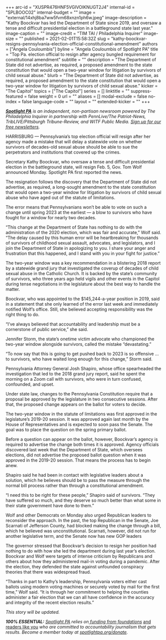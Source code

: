 +++
arc-id = "XUSPR476HNF5VGIVOIKNUGT2J4"
internal-id = "SPLBOOC02"
internal-budget = ""
image = "external/14xhj8ba7ww5fvm68xnzn1ph6w.jpeg"
image-description = "Kathy Boockvar has led the Department of State since 2019, and oversaw a tense and difficult presidential election in a battleground state last year."
image-caption = ""
image-credit = "TIM TAI / Philadelphia Inquirer"
image-size = ""
published = 2021-02-01T15:58:32Z
slug = "kathy-boockvar-resigns-pennsylvania-election-official-constitutional-amendment"
authors = ["Angela Couloumbis"]
byline = "Angela Couloumbis of Spotlight PA"
title = "Top Pa. election official to resign after agency bungled requirement for constitutional amendment"
subtitle = ""
description = "The Department of State did not advertise, as required, a proposed amendment to the state constitution that would open a two-year window for litigation by survivors of child sexual abuse."
blurb = "The Department of State did not advertise, as required, a proposed amendment to the state constitution that would open a two-year window for litigation by survivors of child sexual abuse."
kicker = "The Capitol"
topics = ["The Capitol"]
series = []
linktitle = ""
suppress-featured = false
weight = 0
url = ""
aliases = []
modal-exclude = false
no-index = false
language-code = ""
layout = ""
extended-kicker = ""
+++

<a href="https://lesspage.com/"><i><b>Spotlight PA</b></i></a><i> is an independent, non-partisan newsroom powered by The Philadelphia Inquirer in partnership with PennLive/The Patriot-News, TribLIVE/Pittsburgh Tribune-Review, and WITF Public Media. </i><a href="https://lesspage.com/newsletters"><i>Sign up for our free newsletters</i></a><i>.</i>

HARRISBURG — Pennsylvania’s top election official will resign after her agency made a mistake that will delay a statewide vote on whether survivors of decades-old sexual abuse should be able to sue the perpetrators and institutions that covered up the crimes.

Secretary Kathy Boockvar, who oversaw a tense and difficult presidential election in the battleground state, will resign Feb. 5, Gov. Tom Wolf announced Monday. Spotlight PA first reported the news.

The resignation follows the discovery that the Department of State did not advertise, as required, a long-sought amendment to the state constitution that would open a two-year window for litigation by survivors of child sexual abuse who have aged out of the statute of limitations.

The error means that Pennsylvanians won’t be able to vote on such a change until spring 2023 at the earliest — a blow to survivors who have fought for a window for nearly two decades.

“This change at the Department of State has nothing to do with the administration of the 2020 election, which was fair and accurate,” Wolf said. “The delay caused by this human error will be heartbreaking for thousands of survivors of childhood sexual assault, advocates, and legislators, and I join the Department of State in apologizing to you. I share your anger and frustration that this happened, and I stand with you in your fight for justice.”

<script src="https://lesspage.com/embed.js" async></script><div data-spl-embed-version="1" data-spl-src="https://lesspage.com/embeds/newsletter/"></div>

The two-year window was a key recommendation in a blistering 2018 report by a statewide grand jury that investigated the coverup of decades of child sexual abuse in the Catholic Church. It is backed by the state’s community of survivors, who three years ago held vigils and other events in the Capitol during tense negotiations in the legislature about the best way to handle the matter.

Boockvar, who was appointed to the $145,244-a-year position in 2019, said in a statement that she only learned of the error last week and immediately notified Wolf’s office. Still, she believed accepting responsibility was the right thing to do.

“I’ve always believed that accountability and leadership must be a cornerstone of public service,” she said.

Jennifer Storm, the state’s onetime victim advocate who championed the two-year window alongside survivors, called the mistake “devastating.”

“To now say that this is going to get pushed back to 2023 is so offensive ... to survivors, who have waited long enough for this change,” Storm said.

Pennsylvania Attorney General Josh Shapiro, whose office spearheaded the investigation that led to the 2018 grand jury report, said he spent the morning on a Zoom call with survivors, who were in turn confused, confounded, and upset.

Under state law, changes to the Pennsylvania Constitution require that a proposal be approved by the legislature in two consecutive sessions. After that, the proposed change appears on the ballot for voters to decide.

The two-year window in the statute of limitations was first approved in the legislature’s 2019-20 session. It was approved again last month by the House of Representatives and is expected to soon pass the Senate. The goal was to place the question on the spring primary ballot.

Before a question can appear on the ballot, however, Boockvar’s agency is required to advertise the change both times it is approved. Agency officials discovered last week that the Department of State, which oversees elections, did not advertise the proposed ballot question when it was approved in the 2019-20 session. That means the process has to begin anew.

<script src="https://lesspage.com/embed.js" async></script><div data-spl-embed-version="1" data-spl-src="https://lesspage.com/embeds/donate/?teaser_text=Spotlight%20PA%20provides%20essential%2C%20public-service%20journalism%20thanks%20to%20readers%20like%20you.%20Help%20us%20continue%20that%20work."></div>


Shapiro said he had been in contact with legislative leaders about a solution, which he believes should be to pass the measure through the normal bill process rather than through a constitutional amendment.

“I need this to be right for these people,” Shapiro said of survivors. “They have suffered so much, and they deserve so much better than what some in their state government have done to them.”

Wolf and other Democrats on Monday also urged Republican leaders to reconsider the approach. In the past, the top Republican in the Senate, Joe Scarnati of Jefferson County, had blocked making the change through a bill, which he believed was unconstitutional. Scarnati, however, did not run for another legislative term, and the Senate now has new GOP leaders

The governor stressed that Boockvar’s decision to resign her position had nothing to do with how she led the department during last year’s election. Boockvar and Wolf were targets of intense criticism by Republicans and others about how they administered mail-in voting during a pandemic. After the election, they defended the state against unfounded conspiracy theories that there was widespread fraud.

“Thanks in part to Kathy’s leadership, Pennsylvania voters either cast ballots using modern voting machines or securely voted by mail for the first time,” Wolf said. “It is through her commitment to helping the counties administer a fair election that we can all have confidence in the accuracy and integrity of the recent election results.”

<i>This story will be updated.</i>

<i><b>100% ESSENTIAL:</b></i><i> </i><a href="https://lesspage.com/"><i>Spotlight PA</i></a><i> relies on</i><a href="https://lesspage.com/support"><i> funding from foundations</i></a><i> </i><a href="https://lesspage.com/support">and readers like you</a><i> who are committed to accountability journalism that gets results. Become a member today at </i><a href="http://checkout.fundjournalism.org/memberform?org_id=spotlightpa&campaign=701f4000000TVuIAAW"><i>spotlightpa.org/donate</i></a><i>.</i>
